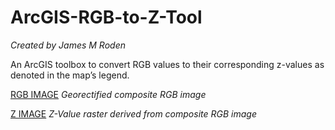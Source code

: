 # ArcGIS-RGB-to-Z-Tool
*Created by James M Roden*

An ArcGIS toolbox to convert RGB values to their corresponding z-values as denoted in the map’s legend. 

[RGB IMAGE](https://github.com/GISJMR/ArcGIS-RGB-to-Z-Tool/blob/master/RGB-image.png?raw=true)
*Georectified composite RGB image*

[Z IMAGE](https://github.com/GISJMR/ArcGIS-RGB-to-Z-Tool/blob/master/Z-image.png?raw=true9)
*Z-Value raster derived from composite RGB image*
